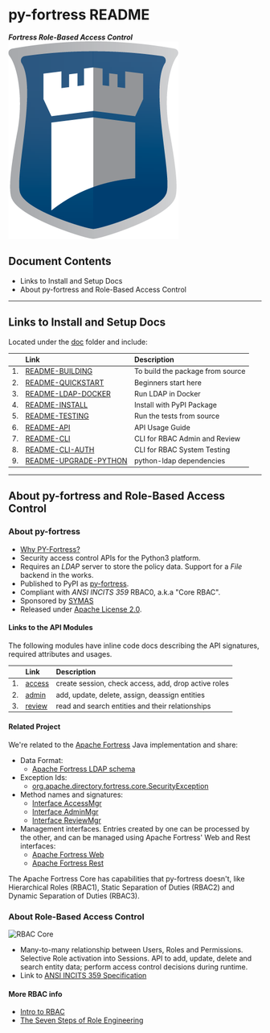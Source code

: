 # py-fortress README

_**Fortress Role-Based Access Control**_ 
![py-fortress](images/Fortressicon.png "fortress rbac")

## Document Contents
 * Links to Install and Setup Docs
 * About py-fortress and Role-Based Access Control
________________________________
## Links to Install and Setup Docs
Located under the [doc](doc) folder and include:

|     | Link                                                                                                           | Description                      | 
|-----|:---------------------------------------------------------------------------------------------------------------|:---------------------------------| 
| 1.  | [README-BUILDING](https://github.com/shawnmckinney/py-fortress/blob/master/doc/README-BUILDING.md)             | To build the package from source |
| 2.  | [README-QUICKSTART](https://github.com/shawnmckinney/py-fortress/blob/master/doc/README-QUICKSTART.md)         | Beginners start here             | 
| 3.  | [README-LDAP-DOCKER](https://github.com/shawnmckinney/py-fortress/blob/master/doc/README-LDAP-DOCKER.md)       | Run LDAP in Docker               |
| 4.  | [README-INSTALL](https://github.com/shawnmckinney/py-fortress/blob/master/doc/README-INSTALL.md)               | Install with PyPI Package        | 
| 5.  | [README-TESTING](https://github.com/shawnmckinney/py-fortress/blob/master/doc/README-TESTING.md)               | Run the tests from source        | 
| 6.  | [README-API](https://github.com/shawnmckinney/py-fortress/blob/master/doc/README-API.md)                       | API Usage Guide                  |
| 7.  | [README-CLI](https://github.com/shawnmckinney/py-fortress/blob/master/doc/README-CLI.md)                       | CLI for RBAC Admin and Review    |  
| 8.  | [README-CLI-AUTH](https://github.com/shawnmckinney/py-fortress/blob/master/doc/README-CLI-AUTH.md)             | CLI for RBAC System Testing      | 
| 9.  | [README-UPGRADE-PYTHON](https://github.com/shawnmckinney/py-fortress/blob/master/doc/README-UPGRADE-PYTHON.md) | python-ldap dependencies         | 
_________________________________________________________________________________
## About py-fortress and Role-Based Access Control

### About py-fortress
 * [Why PY-Fortress?](https://github.com/shawnmckinney/py-fortress/wiki)
 * Security access control APIs for the Python3 platform.
 * Requires an *LDAP* server to store the policy data. Support for a *File* backend in the works.
 * Published to PyPI as [py-fortress](https://pypi.org/project/py-fortress/).
 * Compliant with *ANSI INCITS 359* RBAC0, a.k.a "Core RBAC".    
 * Sponsored by [SYMAS](https://symas.com/)
 * Released under [Apache License 2.0](https://www.apache.org/licenses/LICENSE-2.0).

#### Links to the API Modules
The following modules have inline code docs describing the API signatures, required attributes and usages.

|   | Link                                                                              | Description                                          |  
|---|:----------------------------------------------------------------------------------|:-----------------------------------------------------|  
|1. | [access](https://github.com/shawnmckinney/py-fortress/blob/master/rbac/access.py) |create session, check access, add, drop active roles  |  
|2. | [admin](https://github.com/shawnmckinney/py-fortress/blob/master/rbac/admin.py)   |add, update, delete, assign, deassign entities        |  
|3. | [review](https://github.com/shawnmckinney/py-fortress/blob/master/rbac/review.py) |read and search entities and their relationships      |  
   
#### Related Project
We're related to the [Apache Fortress](http://directory.apache.org/fortress) Java implementation and share:
 * Data Format:
    * [Apache Fortress LDAP schema](https://github.com/apache/directory-fortress-core/blob/master/ldap/schema/fortress.schema)
 * Exception Ids:
    * [org.apache.directory.fortress.core.SecurityException](http://directory.apache.org/fortress/gen-docs/latest/apidocs/org/apache/directory/fortress/core/SecurityException.html)
 * Method names and signatures:
    * [Interface AccessMgr](http://directory.apache.org/fortress/gen-docs/latest/apidocs/org/apache/directory/fortress/core/AccessMgr.html)
    * [Interface AdminMgr](http://directory.apache.org/fortress/gen-docs/latest/apidocs/org/apache/directory/fortress/core/AdminMgr.html)
    * [Interface ReviewMgr](http://directory.apache.org/fortress/gen-docs/latest/apidocs/org/apache/directory/fortress/core/ReviewMgr.html)
 * Management interfaces. Entries created by one can be processed by the other, and can be managed using Apache Fortress' Web and Rest interfaces:
    * [Apache Fortress Web](https://github.com/apache/directory-fortress-commander)
    * [Apache Fortress Rest](https://github.com/apache/directory-fortress-enmasse)
     
The Apache Fortress Core has capabilities that py-fortress doesn't, like Hierarchical Roles (RBAC1), Static Separation of Duties (RBAC2) and Dynamic Separation of Duties (RBAC3).   
     
### About Role-Based Access Control
 ![RBAC Core](images/RbacCore.png "RBAC0 - The 'Core'")
 * Many-to-many relationship between Users, Roles and Permissions. Selective Role activation into Sessions. API to
 add, update, delete and search entity data; perform access control decisions during runtime.
 * Link to [ANSI INCITS 359 Specification](http://profsandhu.com/journals/tissec/ANSI+INCITS+359-2004.pdf) 

#### More RBAC info
 * [Intro to RBAC](http://directory.apache.org/fortress/user-guide/1-intro-rbac.html)
 * [The Seven Steps of Role Engineering](https://iamfortress.net/2015/03/05/the-seven-steps-of-role-engineering/)
